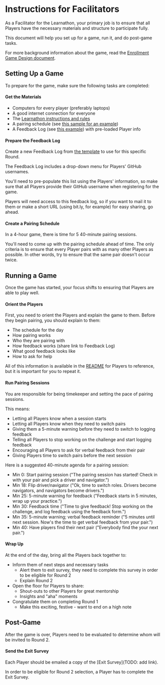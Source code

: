 # Instructions for Facilitators

As a Facilitator for the Learnathon, your primary job is to ensure that all Players have the necessary materials and structure to participate fully.

This document will help you set up for a game, run it, and do post-game tasks.

For more background information about the game, read the [Enrollment Game Design document](https://docs.google.com/document/d/10_ZUYvicCy8nMCRwJG_FaR0EwRQbBKZdTw9u2CaeA_0/edit#).

## Setting Up a Game

To prepare for the game, make sure the following tasks are completed:

#### Get the Materials

- Computers for every player (preferably laptops)
- A good internet connection for everyone
- The [Learnathon instructions and rules](README.md)
- A pairing schedule (see [this sample for an example](sample-pairing-schedule.md))
- A Feedback Log (see [this example][feedback-form]) with pre-loaded Player info

#### Prepare the Feedback Log

Create a new Feedback Log from [the template][feedback-form] to use for this specific Round.

The Feedback Log includes a drop-down menu for Players' GitHub usernames.

You'll need to pre-populate this list using the Players' information, so make sure that all Players provide their GitHub username when registering for the game.

Players will need access to this feedback log, so if you want to mail it to them or make a short URL (using bit.ly, for example) for easy sharing, go ahead.

#### Create a Pairing Schedule

In a 4-hour game, there is time for 5 40-minute pairing sessions.

You'll need to come up with the pairing schedule ahead of time. The only criteria is to ensure that every Player pairs with as many other Players as possible. In other words, try to ensure that the same pair doesn't occur twice.

## Running a Game

Once the game has started, your focus shifts to ensuring that Players are able to play well.

#### Orient the Players

First, you need to orient the Players and explain the game to them. Before they begin pairing, you should explain to them:

- The schedule for the day
- How pairing works
- Who they are pairing with
- How feedback works (share link to Feedback Log)
- What good feedback looks like
- How to ask for help

All of this information is available in the [README](./README.md) for Players to reference, but it is important for you to repeat it.

#### Run Pairing Sessions

You are responsible for being timekeeper and setting the pace of pairing sessions.

This means:

- Letting all Players know when a session starts
- Letting all Players know when they need to switch pairs
- Giving them a 5-minute warning before they need to switch to logging feedback
- Telling all Players to stop working on the challenge and start logging feedback
- Encouraging all Players to ask for verbal feedback from their pair
- Giving Players time to switch pairs before the next session

Here is a suggested 40-minute agenda for a pairing session:

- Min 0: Start pairing session ("The pairing session has started! Check in with your pair and pick a driver and navigator.")
- Min 18: Flip driver/navigator ("Ok, time to switch roles. Drivers become navigators, and navigators become drivers.")
- Min 25: 5-minute warning for feedback ("Feedback starts in 5 minutes, wrap up your practice.")
- Min 30: Feedback time ("Time to give feedback! Stop working on the challenge, and log feedback using the feedback form.")
- Min 35: 5-minute warning; verbal feedback reminder ("5 minutes until next session. Now's the time to get verbal feedback from your pair.")
- Min 40: Have players find their next pair ("Everybody find the your next pair.")

#### Wrap Up

At the end of the day, bring all the Players back together to:

- Inform them of next steps and necessary tasks
  - Alert them to exit survey, they need to complete this survey in order to be eligible for Round 2
  - Explain Round 2
- Open the floor for Players to share:
  - Shout-outs to other Players for great mentorship
  - Insights and "aha" moments
- Congratulate them on completing Round 1
  - Make this exciting, festive - want to end on a high note

## Post-Game

After the game is over, Players need to be evaluated to determine whom will be invited to Round 2.

#### Send the Exit Survey

Each Player should be emailed a copy of the [Exit Survey](TODO: add link).

In order to be eligible for Round 2 selection, a Player has to complete the Exit Survey.

[feedback-form]: https://lguild.typeform.com/to/uPgbRn
